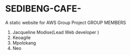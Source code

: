 # SEDIBENG-CAFE-
A static website for AWS Group Project
GROUP MEMBERS 
1. Jacqueline Modise(Lead Web developer )
2. Keoagile 
3. Mpolokang 
4. Neo
